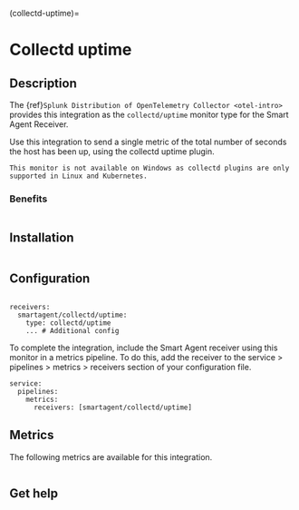 (collectd-uptime)=

# Collectd uptime
<meta name="Description" content="Use this Splunk Observability Cloud integration for the Collectd Uptime monitor. See benefits, install, configuration, and metrics">

## Description

The {ref}`Splunk Distribution of OpenTelemetry Collector <otel-intro>` provides this integration as the `collectd/uptime` monitor type for the Smart Agent Receiver.

Use this integration to send a single metric of the total number of seconds the host has been up, using the collectd uptime plugin.

```{note}
This monitor is not available on Windows as collectd plugins are only supported in Linux and Kubernetes. 
```

### Benefits

```{include} /_includes/benefits.md
```

## Installation

```{include} /_includes/collector-installation-linux.md
```

## Configuration

```{include} /_includes/configuration.md
```

```
receivers:
  smartagent/collectd/uptime:
    type: collectd/uptime
    ... # Additional config
```

To complete the integration, include the Smart Agent receiver using this monitor in a metrics pipeline. To do this, add the receiver to the service > pipelines > metrics > receivers section of your configuration file.

```
service:
  pipelines:
    metrics:
      receivers: [smartagent/collectd/uptime]
```

## Metrics

The following metrics are available for this integration.

<div class="metrics-yaml" url="https://raw.githubusercontent.com/signalfx/signalfx-agent/main/pkg/monitors/collectd/uptime/metadata.yaml"></div>

```{include} /_includes/metric-defs.md
```

## Get help

```{include} /_includes/troubleshooting.md
```
